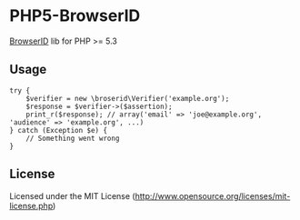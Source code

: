 PHP5-BrowserID
==============

[BrowserID](https://browserid.org/) lib for PHP >= 5.3

Usage
-----

	try {
		$verifier = new \broserid\Verifier('example.org');
		$response = $verifier->($assertion);
		print_r($response); // array('email' => 'joe@example.org', 'audience' => 'example.org', ...)
	} catch (Exception $e) {
		// Something went wrong
	}

License
-------

Licensed under the MIT License (http://www.opensource.org/licenses/mit-license.php)
